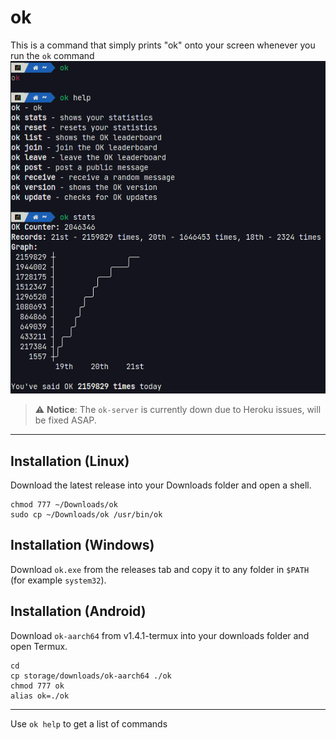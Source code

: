 # ok
This is a command that simply prints "ok" onto your screen whenever you run the `ok` command
![Screenshot](https://raw.githubusercontent.com/ErrorNoInternet/ok/main/ok.png)

> :warning: **Notice**: The `ok-server` is currently down due to Heroku issues, will be fixed ASAP.
--------------------

## Installation (Linux)
Download the latest release into your Downloads folder and open a shell.
```
chmod 777 ~/Downloads/ok
sudo cp ~/Downloads/ok /usr/bin/ok
```

## Installation (Windows)
Download `ok.exe` from the releases tab and copy it to any folder in `$PATH` (for example `system32`).

## Installation (Android)
Download `ok-aarch64` from v1.4.1-termux into your downloads folder and open Termux.
```
cd
cp storage/downloads/ok-aarch64 ./ok
chmod 777 ok
alias ok=./ok
```

--------------------

Use `ok help` to get a list of commands
